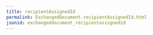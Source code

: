```yaml
---
title: recipientAssignedId
permalink: ExchangedDocument.recipientAssignedId.html
jsonid: exchangeddocument_recipientassignedid
---
```

